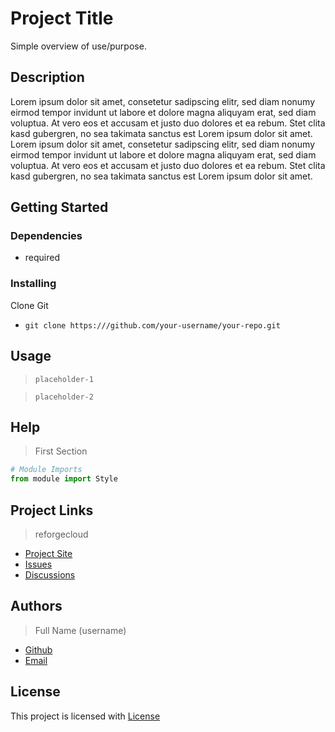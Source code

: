 # Project Title

Simple overview of use/purpose.

## Description

Lorem ipsum dolor sit amet, consetetur sadipscing elitr, sed diam nonumy eirmod tempor invidunt ut labore et dolore magna aliquyam erat, sed diam voluptua. At vero eos et accusam et justo duo dolores et ea rebum. Stet clita kasd gubergren, no sea takimata sanctus est Lorem ipsum dolor sit amet. Lorem ipsum dolor sit amet, consetetur sadipscing elitr, sed diam nonumy eirmod tempor invidunt ut labore et dolore magna aliquyam erat, sed diam voluptua. At vero eos et accusam et justo duo dolores et ea rebum. Stet clita kasd gubergren, no sea takimata sanctus est Lorem ipsum dolor sit amet.

## Getting Started

### Dependencies

* required

### Installing

Clone Git
* ```git clone https:///github.com/your-username/your-repo.git```

## Usage

> `placeholder-1`

> `placeholder-2`

## Help

> First Section
```python
# Module Imports
from module import Style
```

## Project Links

> reforgecloud
* [Project Site](https://github.com/your-username/project-name)
* [Issues](https://github.com/your-username/project-name/issues)
* [Discussions](https://github.com/your-username/project-name/discussions)

## Authors

> Full Name (username)
* [Github](https://github.com/your-username)
* [Email](mailto::your-email.com)

## License

This project is licensed with [License](License)
